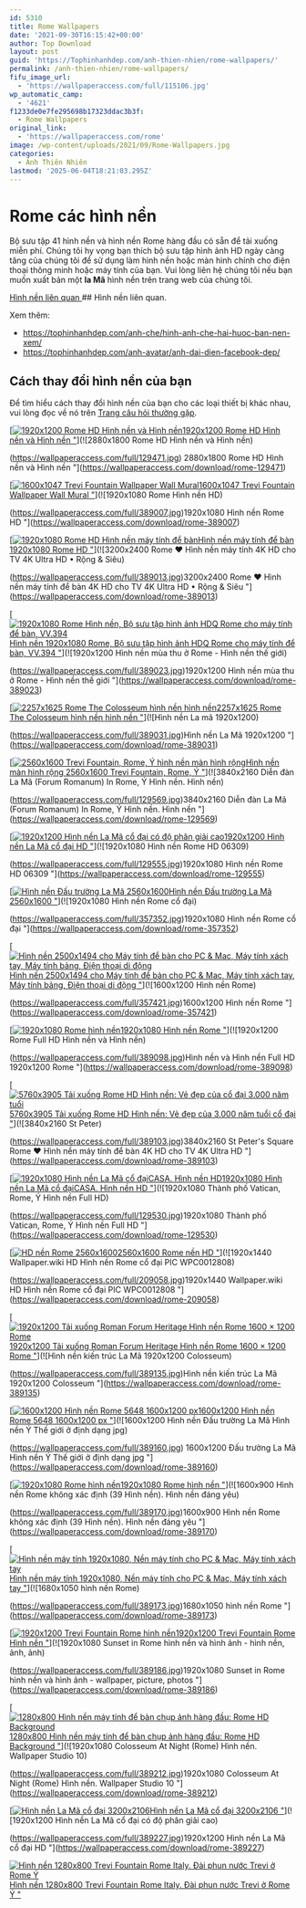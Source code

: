 ```yaml
---
id: 5310
title: Rome Wallpapers
date: '2021-09-30T16:15:42+00:00'
author: Top Download
layout: post
guid: 'https://Tophinhanhdep.com/anh-thien-nhien/rome-wallpapers/'
permalink: /anh-thien-nhien/rome-wallpapers/
fifu_image_url:
  - 'https://wallpaperaccess.com/full/115106.jpg'
wp_automatic_camp:
  - '4621'
f1233de0e7fe295698b17323ddac3b3f:
  - Rome Wallpapers
original_link:
  - 'https://wallpaperaccess.com/rome'
image: /wp-content/uploads/2021/09/Rome-Wallpapers.jpg
categories:
  - Ảnh Thiên Nhiên
lastmod: '2025-06-04T18:21:03.295Z'
---
```

# Rome các hình nền

Bộ sưu tập 41 hình nền và hình nền Rome hàng đầu có sẵn để tải xuống miễn phí. Chúng tôi hy vọng bạn thích bộ sưu tập hình ảnh HD ngày càng tăng của chúng tôi để sử dụng làm hình nền hoặc màn hình chính cho điện thoại thông minh hoặc máy tính của bạn. Vui lòng liên hệ chúng tôi nếu bạn muốn xuất bản một **la Mã** hình nền trên trang web của chúng tôi.

[Hình nền liên quan ](#related) ## Hình nền liên quan.

   
 Xem thêm:

   
- <https://tophinhanhdep.com/anh-che/hinh-anh-che-hai-huoc-ban-nen-xem/>
- <https://tophinhanhdep.com/anh-avatar/anh-dai-dien-facebook-dep/>

## Cách thay đổi hình nền của bạn

Để tìm hiểu cách thay đổi hình nền của bạn cho các loại thiết bị khác nhau, vui lòng đọc về nó trên [Trang câu hỏi thường gặp](https://tophinhanhdep.com/faq/).

  
[[![1920x1200 Rome HD Hình nền và Hình nền](https://wallpaperaccess.com/full/115106.jpg)1920x1200 Rome HD Hình nền và Hình nền "](https://wallpaperaccess.com/download/rome-115106)](![2880x1800 Rome HD Hình nền và Hình nền)

(https://wallpaperaccess.com/full/129471.jpg) 2880x1800 Rome HD Hình nền và Hình nền "](https://wallpaperaccess.com/download/rome-129471)

[[![1600x1047 Trevi Fountain Wallpaper Wall Mural](https://wallpaperaccess.com/full/129634.jpg)1600x1047 Trevi Fountain Wallpaper Wall Mural "](https://wallpaperaccess.com/download/rome-129634)](![1920x1080 Rome Hình nền HD)

(https://wallpaperaccess.com/full/389007.jpg)1920x1080 Hình nền Rome HD "](https://wallpaperaccess.com/download/rome-389007)

[[![1920x1080 Rome HD Hình nền máy tính để bàn](https://wallpaperaccess.com/full/389011.jpg)Hình nền máy tính để bàn 1920x1080 Rome HD "](https://wallpaperaccess.com/download/rome-389011)](![3200x2400 Rome ❤ Hình nền máy tính 4K HD cho TV 4K Ultra HD • Rộng & Siêu)

(https://wallpaperaccess.com/full/389013.jpg)3200x2400 Rome ❤ Hình nền máy tính để bàn 4K HD cho TV 4K Ultra HD • Rộng &amp; Siêu "](https://wallpaperaccess.com/download/rome-389013)

[[![1920x1080 Rome Hình nền, Bộ sưu tập hình ảnh HDQ Rome cho máy tính để bàn, VV.394](https://wallpaperaccess.com/full/389018.jpg)Hình nền 1920x1080 Rome, Bộ sưu tập hình ảnh HDQ Rome cho máy tính để bàn, VV.394 "](https://wallpaperaccess.com/download/rome-389018)](![1920x1200 Hình nền mùa thu ở Rome - Hình nền thế giới)

(https://wallpaperaccess.com/full/389023.jpg)1920x1200 Hình nền mùa thu ở Rome - Hình nền thế giới "](https://wallpaperaccess.com/download/rome-389023)

[[![2257x1625 Rome The Colosseum hình nền hình nền](https://wallpaperaccess.com/full/357468.jpg)2257x1625 Rome The Colosseum hình nền hình nền "](https://wallpaperaccess.com/download/rome-357468)](![Hình nền La mã 1920x1200)

(https://wallpaperaccess.com/full/389031.jpg)Hình nền La Mã 1920x1200 "](https://wallpaperaccess.com/download/rome-389031)

[[![2560x1600 Trevi Fountain, Rome, Ý hình nền màn hình rộng](https://wallpaperaccess.com/full/389042.jpg)Hình nền màn hình rộng 2560x1600 Trevi Fountain, Rome, Ý "](https://wallpaperaccess.com/download/rome-389042)](![3840x2160 Diễn đàn La Mã (Forum Romanum) In Rome, Ý Hình nền.  Hình nền)

(https://wallpaperaccess.com/full/129569.jpg)3840x2160 Diễn đàn La Mã (Forum Romanum) In Rome, Ý Hình nền. Hình nền "](https://wallpaperaccess.com/download/rome-129569)

[[![1920x1200 Hình nền La Mã cổ đại có độ phân giải cao](https://wallpaperaccess.com/full/389052.jpg)1920x1200 Hình nền La Mã cổ đại HD "](https://wallpaperaccess.com/download/rome-389052)](![1920x1080 Hình nền Rome HD 06309)

(https://wallpaperaccess.com/full/129555.jpg)1920x1080 Hình nền Rome HD 06309 "](https://wallpaperaccess.com/download/rome-129555)

[[![Hình nền Đấu trường La Mã 2560x1600](https://wallpaperaccess.com/full/389057.jpg)Hình nền Đấu trường La Mã 2560x1600 "](https://wallpaperaccess.com/download/rome-389057)](![1920x1080 Hình nền Rome cổ đại)

(https://wallpaperaccess.com/full/357352.jpg)1920x1080 Hình nền Rome cổ đại "](https://wallpaperaccess.com/download/rome-357352)

[[![Hình nền 2500x1494 cho Máy tính để bàn cho PC & Mac, Máy tính xách tay, Máy tính bảng, Điện thoại di động](https://wallpaperaccess.com/full/389060.jpg)Hình nền 2500x1494 cho Máy tính để bàn cho PC &amp; Mac, Máy tính xách tay, Máy tính bảng, Điện thoại di động "](https://wallpaperaccess.com/download/rome-389060)](![1600x1200 Hình nền Rome)

(https://wallpaperaccess.com/full/357421.jpg)1600x1200 Hình nền Rome "](https://wallpaperaccess.com/download/rome-357421)

[[![1920x1080 Rome hình nền](https://wallpaperaccess.com/full/389069.jpg)1920x1080 Hình nền Rome "](https://wallpaperaccess.com/download/rome-389069)](![1920x1200 Rome Full HD Hình nền và Hình nền)

(https://wallpaperaccess.com/full/389098.jpg)Hình nền và Hình nền Full HD 1920x1200 Rome "](https://wallpaperaccess.com/download/rome-389098)

[[![5760x3905 Tải xuống Rome HD Hình nền: Vẻ đẹp của cổ đại 3.000 năm tuổi](https://wallpaperaccess.com/full/389099.jpg)5760x3905 Tải xuống Rome HD Hình nền: Vẻ đẹp của 3.000 năm tuổi cổ đại "](https://wallpaperaccess.com/download/rome-389099)](![3840x2160 St Peter)

(https://wallpaperaccess.com/full/389103.jpg)3840x2160 St Peter's Square Rome ❤ Hình nền máy tính để bàn 4K HD cho TV 4K Ultra HD "](https://wallpaperaccess.com/download/rome-389103)

[[![1920x1080 Hình nền La Mã cổ đạiCASA.  Hình nền HD](https://wallpaperaccess.com/full/357385.jpg)1920x1080 Hình nền La Mã cổ đạiCASA. Hình nền HD "](https://wallpaperaccess.com/download/rome-357385)](![1920x1080 Thành phố Vatican, Rome, Ý Hình nền Full HD)

(https://wallpaperaccess.com/full/129530.jpg)1920x1080 Thành phố Vatican, Rome, Ý Hình nền Full HD "](https://wallpaperaccess.com/download/rome-129530)

[[![HD nền Rome 2560x1600](https://wallpaperaccess.com/full/389122.jpg)2560x1600 Rome nền HD "](https://wallpaperaccess.com/download/rome-389122)](![1920x1440 Wallpaper.wiki HD Hình nền Rome cổ đại PIC WPC0012808)

(https://wallpaperaccess.com/full/209058.jpg)1920x1440 Wallpaper.wiki HD Hình nền Rome cổ đại PIC WPC0012808 "](https://wallpaperaccess.com/download/rome-209058)

[[![1920x1200 Tải xuống Roman Forum Heritage Hình nền Rome 1600 × 1200 Rome](https://wallpaperaccess.com/full/389134.jpg)1920x1200 Tải xuống Roman Forum Heritage Hình nền Rome 1600 × 1200 Rome "](https://wallpaperaccess.com/download/rome-389134)](![Hình nền kiến ​​trúc La Mã 1920x1200 Colosseum)

(https://wallpaperaccess.com/full/389135.jpg)Hình nền kiến ​​trúc La Mã 1920x1200 Colosseum "](https://wallpaperaccess.com/download/rome-389135)

[[![1600x1200 Hình nền Rome 5648 1600x1200 px](https://wallpaperaccess.com/full/389148.jpg)1600x1200 Hình nền Rome 5648 1600x1200 px "](https://wallpaperaccess.com/download/rome-389148)](![1600x1200 Hình nền Đấu trường La Mã Hình nền Ý Thế giới ở định dạng jpg)

(https://wallpaperaccess.com/full/389160.jpg) 1600x1200 Đấu trường La Mã Hình nền Ý Thế giới ở định dạng jpg "](https://wallpaperaccess.com/download/rome-389160)

[[![1920x1080 Rome hình nền](https://wallpaperaccess.com/full/389162.jpg)1920x1080 Rome hình nền "](https://wallpaperaccess.com/download/rome-389162)](![1600x900 Hình nền Rome không xác định (39 Hình nền).  Hình nền đáng yêu)

(https://wallpaperaccess.com/full/389170.jpg)1600x900 Hình nền Rome không xác định (39 Hình nền). Hình nền đáng yêu "](https://wallpaperaccess.com/download/rome-389170)

[[![Hình nền máy tính 1920x1080, Nền máy tính cho PC & Mac, Máy tính xách tay](https://wallpaperaccess.com/full/357457.jpg)Hình nền máy tính 1920x1080, Nền máy tính cho PC &amp; Mac, Máy tính xách tay "](https://wallpaperaccess.com/download/rome-357457)](![1680x1050 hình nền Rome)

(https://wallpaperaccess.com/full/389173.jpg)1680x1050 hình nền Rome "](https://wallpaperaccess.com/download/rome-389173)

[[![1920x1200 Trevi Fountain Rome hình nền](https://wallpaperaccess.com/full/357611.jpg)1920x1200 Trevi Fountain Rome Hình nền "](https://wallpaperaccess.com/download/rome-357611)](![1920x1080 Sunset in Rome hình nền và hình ảnh - hình nền, ảnh, ảnh)

(https://wallpaperaccess.com/full/389186.jpg)1920x1080 Sunset in Rome hình nền và hình ảnh - wallpaper, picture, photos "](https://wallpaperaccess.com/download/rome-389186)

[[![1280x800 Hình nền máy tính để bàn chụp ảnh hàng đầu: Rome HD Background](https://wallpaperaccess.com/full/389207.jpg)1280x800 Hình nền máy tính để bàn chụp ảnh hàng đầu: Rome HD Background "](https://wallpaperaccess.com/download/rome-389207)](![1920x1080 Colosseum At Night (Rome) Hình nền.  Wallpaper Studio 10)

(https://wallpaperaccess.com/full/389212.jpg)1920x1080 Colosseum At Night (Rome) Hình nền. Wallpaper Studio 10 "](https://wallpaperaccess.com/download/rome-389212)

[[![Hình nền La Mã cổ đại 3200x2106](https://wallpaperaccess.com/full/389217.jpg)Hình nền La Mã cổ đại 3200x2106 "](https://wallpaperaccess.com/download/rome-389217)](![1920x1200 Hình nền La Mã cổ đại có độ phân giải cao)

(https://wallpaperaccess.com/full/389227.jpg)1920x1200 Hình nền La Mã cổ đại HD "](https://wallpaperaccess.com/download/rome-389227)

[![Hình nền 1280x800 Trevi Fountain Rome Italy.  Đài phun nước Trevi ở Rome Ý](https://wallpaperaccess.com/full/129524.jpg)Hình nền 1280x800 Trevi Fountain Rome Italy. Đài phun nước Trevi ở Rome Ý "](https://wallpaperaccess.com/download/rome-129524)
